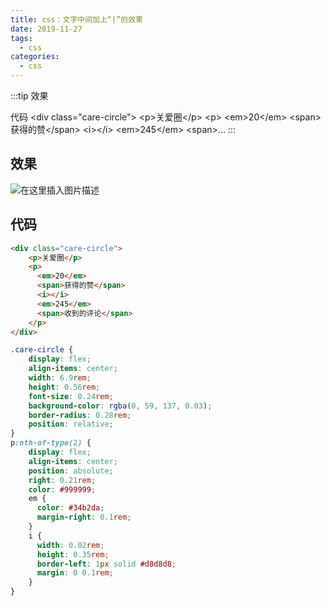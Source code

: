 ```yaml
---
title: css：文字中间加上“|”的效果
date: 2019-11-27
tags:
  - css
categories:
  - css
---
```


:::tip
效果

代码
&lt;div class="care-circle"&gt;
	&lt;p&gt;关爱圈&lt;/p&gt;
	&lt;p&gt;
	  &lt;em&gt;20&lt;/em&gt;
	  &lt;span&gt;获得的赞&lt;/span&gt;
	  &lt;i&gt;&lt;/i&gt;
	  &lt;em&gt;245&lt;/em&gt;
	  &lt;span&gt;...
:::

<!-- more -->

## 效果
![在这里插入图片描述](https://img-blog.csdnimg.cn/20191127160818243.png)
## 代码
```html
<div class="care-circle">
	<p>关爱圈</p>
	<p>
	  <em>20</em>
	  <span>获得的赞</span>
	  <i></i>
	  <em>245</em>
	  <span>收到的评论</span>
	</p>
</div>
```
```css
.care-circle {
	display: flex;
	align-items: center;
	width: 6.9rem;
	height: 0.56rem;
	font-size: 0.24rem;
	background-color: rgba(0, 59, 137, 0.03);
	border-radius: 0.28rem;
	position: relative;
}
p:nth-of-type(2) {
	display: flex;
	align-items: center;
	position: absolute;
	right: 0.21rem;
	color: #999999;
	em {
	  color: #34b2da;
	  margin-right: 0.1rem;
	}
	i {
	  width: 0.02rem;
	  height: 0.35rem;
	  border-left: 1px solid #d8d8d8;
	  margin: 0 0.1rem;
	}
}
```
